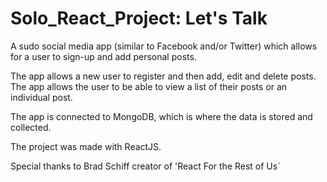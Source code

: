 # Solo_React_Project: Let's Talk

A sudo social media app (similar to Facebook and/or Twitter) which allows for a user to sign-up and add personal posts.  

The app allows a new user to register and then add, edit and delete posts.  The app allows the user to be able to view a list of their posts
or an individual post.

The app is connected to MongoDB, which is where the data is stored and collected.  

The project was made with ReactJS.

Special thanks to Brad Schiff creator of 'React For the Rest of Us`
